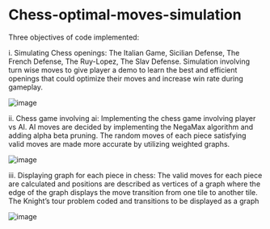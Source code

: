 # Chess-optimal-moves-simulation
Three objectives of code implemented:

i.	Simulating Chess openings: 
The Italian Game, Sicilian Defense, The French Defense, The Ruy-Lopez, The Slav Defense. Simulation involving turn wise moves to give player a demo to learn the best and efficient openings that could optimize their moves and increase win rate during gameplay.

![image](https://github.com/abineha/Chess-optimal-moves-simulation/assets/101180980/eb57ed04-55b2-476b-910d-9dd52f3d3763)


ii.	Chess game involving ai:
Implementing the chess game involving player vs AI. AI moves are decided by implementing the NegaMax algorithm and adding alpha beta pruning. The random moves of each piece satisfying valid moves are made more accurate by utilizing weighted graphs.

![image](https://github.com/abineha/Chess-optimal-moves-simulation/assets/101180980/cb7d7758-dab9-4d5c-adee-afeca970abbd)


iii.	Displaying graph for each piece in chess:
The valid moves for each piece are calculated and positions are described as vertices of a graph where the edge of the graph displays the move transition from one tile to another tile. The Knight’s tour problem coded and transitions to be displayed as a graph

![image](https://github.com/abineha/Chess-optimal-moves-simulation/assets/101180980/953b9125-44b5-4797-8628-137c57d0e231)


